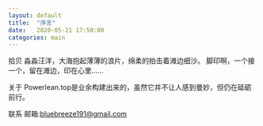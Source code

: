 ```yaml
---
layout: default
title:  "序言"
date:   2020-05-21 17:50:00
categories: main
---
```


拾贝
淼淼汪洋，大海抱起薄薄的浪片，绵柔的拍击着滩边细沙。
脚印啊，一个接一个，留在滩边，印在心里……

关于
Powerlean.top是业余构建出来的，虽然它并不让人感到曼妙，但仍在砥砺前行。

联系
邮箱:bluebreeze191@gmail.com

